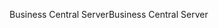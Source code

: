 <span data-ttu-id="3ceda-101">Business Central Server</span><span class="sxs-lookup"><span data-stu-id="3ceda-101">Business Central Server</span></span>